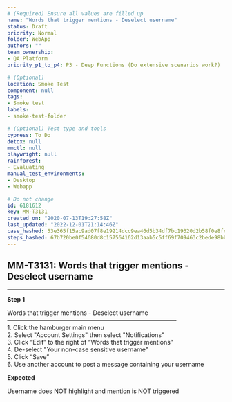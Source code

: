 ```yaml
---
# (Required) Ensure all values are filled up
name: "Words that trigger mentions - Deselect username"
status: Draft
priority: Normal
folder: WebApp
authors: ""
team_ownership: 
- QA Platform
priority_p1_to_p4: P3 - Deep Functions (Do extensive scenarios work?)

# (Optional)
location: Smoke Test
component: null
tags: 
- Smoke test
labels: 
- smoke-test-folder

# (Optional) Test type and tools
cypress: To Do
detox: null
mmctl: null
playwright: null
rainforest: 
- Evaluating
manual_test_environments: 
- Desktop
- Webapp

# Do not change
id: 6181612
key: MM-T3131
created_on: "2020-07-13T19:27:58Z"
last_updated: "2022-12-01T21:14:46Z"
case_hashed: 53e365f15ac9ad07f8e19214dcc9ea46d5b34df7bc19320d2b58f0e8fcb4a30b3c0b28ff0eb9a881b3dbd0805937006c
steps_hashed: 67b720be0f54680d8c157564162d13aab5c5ff69f709463c2bede98bbcf501163e4f0dc16d5f77cbb78cdf6975c2cc4d
---
```


<!-- (Auto-generated) Based on frontmatter's "key" and "name" -->

## MM-T3131: Words that trigger mentions - Deselect username

---

**Step 1**

Words that trigger mentions - Deselect username\
————————————————————————————\
1\. Click the hamburger main menu\
2\. Select "Account Settings" then select "Notifications"\
3\. Click “Edit” to the right of “Words that trigger mentions”\
4\. De-select "Your non-case sensitive username"\
5\. Click “Save”\
6\. Use another account to post a message containing your username

**Expected**

Username does NOT highlight and mention is NOT triggered
